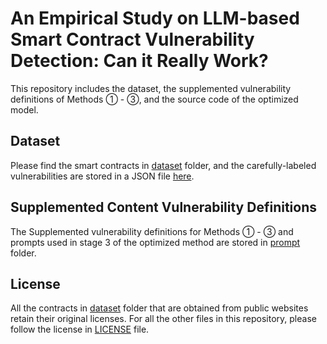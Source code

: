# An Empirical Study on LLM-based Smart Contract Vulnerability Detection: Can it Really Work?

This repository includes the dataset, the supplemented vulnerability definitions of Methods ① - ③, and the source code of the optimized model.

## Dataset
Please find the smart contracts in [dataset](dataset) folder, and the  carefully-labeled vulnerabilities are stored in a JSON file [here](vulnerabilities.json).

 ## Supplemented Content Vulnerability Definitions
The Supplemented vulnerability definitions for Methods ① - ③  and prompts used in stage 3 of the optimized method are stored in [prompt](prompt) folder.

## License
All the contracts in [dataset](dataset) folder that are obtained from public websites retain their original licenses. For all the other files in this repository, please follow the license in [LICENSE](LICENSE) file.
